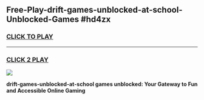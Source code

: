 
## Free-Play-drift-games-unblocked-at-school-Unblocked-Games #hd4zx
<h3>
<a href="https://news.freeplayer.one?title=drift-games-unblocked-at-school&ref=8M">CLICK TO PLAY</a></h3>
<hr>

<h3>
<a href="https://news.freeplayer.one?title=drift-games-unblocked-at-school&ref=8M">CLICK 2 PLAY</a>
  
</h3>

<a href="https://news.freeplayer.one?title=drift-games-unblocked-at-school&ref=8M"><img src="https://clearcache.store/games.png"></a>


**drift-games-unblocked-at-school games unblocked: Your Gateway to Fun and Accessible Online Gaming**
